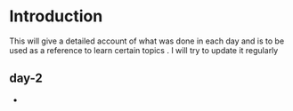 # Introduction

This will give a detailed account of what was done in each day and is to be used as a reference to learn certain topics . I will try to update it regularly 

## day-2
- 

